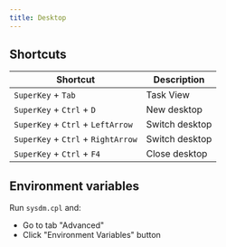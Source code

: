 ```yaml
---
title: Desktop
---
```


## Shortcuts

| Shortcut                           | Description    |
| ---------------------------------- | -------------- |
| `SuperKey` + `Tab`                 | Task View      |
| `SuperKey` + `Ctrl` + `D`          | New desktop    |
| `SuperKey` + `Ctrl` + `LeftArrow`  | Switch desktop |
| `SuperKey` + `Ctrl` + `RightArrow` | Switch desktop |
| `SuperKey` + `Ctrl` + `F4`         | Close desktop  |

## Environment variables

Run `sysdm.cpl` and:

- Go to tab "Advanced"
- Click "Environment Variables" button
